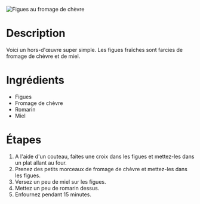 ![Figues au fromage de chèvre](https://static.ah.nl/static/recepten/img_011299_890x594_JPG.jpg)

# Description

Voici un hors-d'œuvre super simple. Les figues fraîches sont farcies de fromage de chèvre et de miel.

# Ingrédients

* Figues
* Fromage de chèvre
* Romarin
* Miel

# Étapes

1. A l'aide d'un couteau, faites une croix dans les figues et mettez-les dans un plat allant au four.
2. Prenez des petits morceaux de fromage de chèvre et mettez-les dans les figues.
3. Versez un peu de miel sur les figues.
4. Mettez un peu de romarin dessus.
5. Enfournez pendant 15 minutes.
